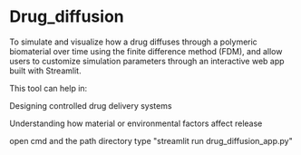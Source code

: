 # Drug_diffusion
To simulate and visualize how a drug diffuses through a polymeric biomaterial over time using the finite difference method (FDM), and allow users to customize simulation parameters through an interactive web app built with Streamlit.

This tool can help in:

Designing controlled drug delivery systems

Understanding how material or environmental factors affect release




open cmd and the path directory
type "streamlit run drug_diffusion_app.py"

